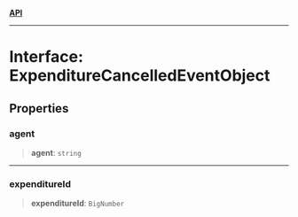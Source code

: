 [**API**](../../../README.md)

***

# Interface: ExpenditureCancelledEventObject

## Properties

### agent

> **agent**: `string`

***

### expenditureId

> **expenditureId**: `BigNumber`
